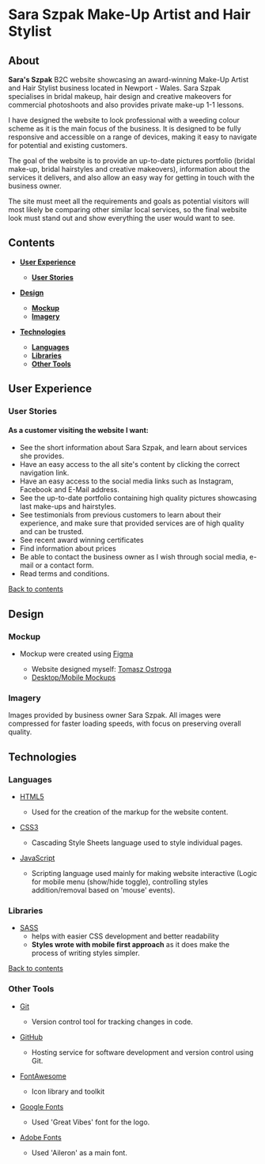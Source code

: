 # Sara Szpak Make-Up Artist and Hair Stylist

## About

**Sara's Szpak** B2C website showcasing an award-winning Make-Up Artist and Hair Stylist business located in Newport - Wales. Sara Szpak specialises in bridal makeup, hair design and creative makeovers for commercial photoshoots and also provides private make-up 1-1 lessons.

I have designed the website to look professional with a weeding colour scheme as it is the main focus of the business. It is designed to be fully responsive and accessible on a range of devices, making it easy to navigate for potential and existing customers.

The goal of the website is to provide an up-to-date pictures portfolio (bridal make-up, bridal hairstyles and creative makeovers), information about the services it delivers, and also allow an easy way for getting in touch with the business owner.

The site must meet all the requirements and goals as potential visitors will most likely be comparing other similar local services, so the final website look must stand out and show everything the user would want to see.

## **Contents**

- [**User Experience**](#user-experience)
  - [**User Stories**](#user-stories)
- [**Design**](#design)

  - [**Mockup**](#mockup)
  - [**Imagery**](#imagery)

- [**Technologies**](#technologies)
  - [**Languages**](#languages)
  - [**Libraries**](#libraries)
  - [**Other Tools**](#other-tools)

## **User Experience**

### **User Stories**

#### As a customer visiting the website I want:

- See the short information about Sara Szpak, and learn about services she provides.
- Have an easy access to the all site's content by clicking the correct navigation link.
- Have an easy access to the social media links such as Instagram, Facebook and E-Mail address.
- See the up-to-date portfolio containing high quality pictures showcasing last make-ups and hairstyles.
- See testimonials from previous customers to learn about their experience, and make sure that provided services are of high quality and can be trusted.
- See recent award winning certificates
- Find information about prices
- Be able to contact the business owner as I wish through social media, e-mail or a contact form.
- Read terms and conditions.

[Back to contents](#contents)

## **Design**

### **Mockup**

- Mockup were created using [Figma](https://developer.mozilla.org/en-US/docs/Web/HTML/)

  - Website designed myself: [Tomasz Ostroga](www.linkedin.com/in/tomasz-ostroga/)
  - [Desktop/Mobile Mockups](https://www.figma.com/file/NlJh8F2Up7ozcChWUJTWQ1/Sara-Szpak-Makeup-Artist?node-id=0%3A1/)

### **Imagery**

Images provided by business owner Sara Szpak. All images were compressed for faster loading speeds, with focus on preserving overall quality.

## **Technologies**

### **Languages**

- [HTML5](https://developer.mozilla.org/en-US/docs/Web/HTML/)

  - Used for the creation of the markup for the website content.

- [CSS3](https://developer.mozilla.org/en-US/docs/Web/CSS/)

  - Cascading Style Sheets language used to style individual pages.

- [JavaScript](https://developer.mozilla.org/en-US/docs/Web/JavaScript/)
  - Scripting language used mainly for making website interactive (Logic for mobile menu (show/hide toggle), controlling styles addition/removal based on 'mouse' events).

### **Libraries**

- [SASS](https://sass-lang.com/)
  - helps with easier CSS development and better readability
  - **Styles wrote with mobile first approach** as it does make the process of writing styles simpler.

[Back to contents](#contents)

### **Other Tools**

- [Git](https://git-scm.com/)

  - Version control tool for tracking changes in code.

- [GitHub](https://github.com/)

  - Hosting service for software development and version control using Git.

- [FontAwesome](https://fontawesome.com/)

  - Icon library and toolkit

- [Google Fonts](https://fonts.google.com/)

  - Used 'Great Vibes' font for the logo.

- [Adobe Fonts](https://fonts.adobe.com/)
  - Used 'Aileron' as a main font.
